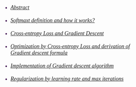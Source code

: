 
 

       
        
<h6>
  <font size="4" face = "Times New Roma" color='#3f134f' > 
    <ul style="margin-left: 30px">
      <li><a href='#abstract'>Abstract </a> </li> <br>
      <!--<li><a href='https://github.com/daodavid/Machine-Learning'>Introduction </a> </li><br> -->
      <li><a href='#deff_softmax'>Softmaxt definition and  how it works?</a> </li><br>
      <li><a href='#cross_entropy'>Cross-entropy Loss and Gradient Descent</a> </li><br>  
      <li><a href='#optimization'>Optimization by Cross-entropy Loss and derivation of Gradient descent formula </a> </li><br>
       <li><a href='#gradient'>Implementation of Gradient descent algorithm </a> </li><br> 
      <li><a href='#reg'>Regularization by learning rate and max iterations</a> </li><br>     
        
</ul>    
 </font>
  </h6>
  
